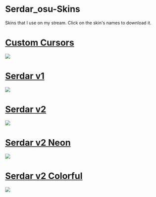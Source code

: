 # Serdar_osu-Skins
Skins that I use on my stream. Click on the skin's names to download it.

# [Custom Cursors](https://drive.google.com/file/d/1x8KnvcbDOiJMXy2ERJleELmEqExD7LeV/view?usp=sharing)
![](https://imgur.com/WW0mpWC.png)

# [Serdar v1](https://drive.google.com/file/d/1k2CsnFXK1VKfgylgupCvlZakEZXDEJeV/view)
![](https://imgur.com/tfDSuh9.png)

# [Serdar v2](https://drive.google.com/file/d/1x1w-OND2egZiLpzSmmzEDIon_lP31taC/view)
![](https://imgur.com/iYq8uJi.png)

# [Serdar v2 Neon](https://drive.google.com/file/d/147oABT0H5iXs8vJoBNfxEd4zJL9Sab38/view)
![](https://imgur.com/sCael6t.png)

# [Serdar v2 Colorful](https://drive.google.com/file/d/1247N0BiGxE56eGEBUpL_fmoev2wFE94T/view?usp=sharing)
![](https://imgur.com/nPzY5OR.png)
